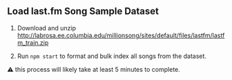 ## Load last.fm Song Sample Dataset

1. Download and unzip  http://labrosa.ee.columbia.edu/millionsong/sites/default/files/lastfm/lastfm_train.zip

2. Run `npm start` to format and bulk index all songs from the dataset.

:warning: this process will likely take at least 5 minutes to complete.
